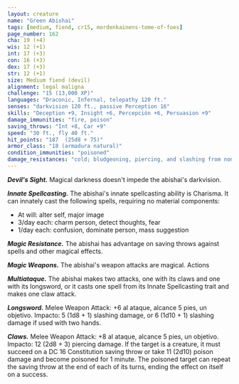 ```yaml
---
layout: creature
name: "Green Abishai"
tags: [medium, fiend, cr15, mordenkainens-tome-of-foes]
page_number: 162
cha: 19 (+4)
wis: 12 (+1)
int: 17 (+3)
con: 16 (+3)
dex: 17 (+3)
str: 12 (+1)
size: Medium fiend (devil)
alignment: legal maligna
challenge: "15 (13,000 XP)"
languages: "Draconic, Infernal, telepathy 120 ft."
senses: "darkvision 120 ft., passive Perception 16"
skills: "Deception +9, Insight +6, Percepción +6, Persuasion +9"
damage_immunities: "fire, poison"
saving_throws: "Int +8, Car +9"
speed: "30 ft., fly 40 ft."
hit_points: "187  (25d8 + 75)"
armor_class: "18 (armadura natural)"
condition_immunities: "poisoned"
damage_resistances: "cold; bludgeoning, piercing, and slashing from nonmagical attacks that aren't silvered"
---
```


***Devil's Sight.*** Magical darkness doesn't impede the abishai's darkvision.

***Innate Spellcasting.*** The abishai's innate spellcasting ability is Charisma. It can innately cast the following spells, requiring no material components:
* At will: alter self, major image
* 3/day each: charm person, detect thoughts, fear
* 1/day each: confusion, dominate person, mass suggestion

***Magic Resistance.*** The abishai has advantage on saving throws against spells and other magical effects.

***Magic Weapons.*** The abishai's weapon attacks are magical. Actions

***Multiataque.*** The abishai makes two attacks, one with its claws and one with its longsword, or it casts one spell from its Innate Spellcasting trait and makes one claw attack.

***Longsword.*** Melee Weapon Attack: +6 al ataque, alcance 5 pies, un objetivo. Impacto: 5 (1d8 + 1) slashing damage, or 6 (1d10 + 1) slashing damage if used with two hands.

***Claws.*** Melee Weapon Attack: +8 al ataque, alcance 5 pies, un objetivo. Impacto: 12 (2d8 + 3) piercing damage. If the target is a creature, it must succeed on a DC 16 Constitution saving throw or take 11 (2d10) poison damage and become poisoned for 1 minute. The poisoned target can repeat the saving throw at the end of each of its turns, ending the effect on itself on a success.